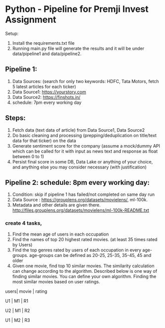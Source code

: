 # Python  -  Pipeline for Premji Invest Assignment

Setup:
1. Install the requirements.txt file
2. Running main.py file will generate the results and it will be under data/pipeline1 and data/pipeline2.

## Pipeline 1: 
1. Data Sources: (search for only two keywords: HDFC, Tata Motors, fetch 5 latest articles for each ticker)
2. Data Source1: https://yourstory.com
3. Data Source2: https://finshots.in/
4. schedule: 7pm every working day

## Steps:
1. Fetch data (text data of article) from Data Source1, Data Source2
2. Do basic cleaning and processing (prepping/deduplication on title/text data for that ticker) on the data
3. Generate sentiment score for the company (assume a mock/dummy API which can be called for it with input as news text and response as float between 0 to 1)
4. Persist final score in some DB, Data Lake or anything of your choice, and anything else you may consider necessary (with justification)

## Pipeline 2: schedule: 8pm every working day:
1. Condition: skip if pipeline 1 has failed/not completed on same day run
2. Data Source : https://grouplens.org/datasets/movielens/, ml-100k.
3. Metadata and other details are given there. http://files.grouplens.org/datasets/movielens/ml-100k-README.txt
  
### create 4 tasks,
  1. Find the mean age of users in each occupation
  2. Find the names of top 20 highest rated movies. (at least 35 times rated by Users)
  3. Find the top genres rated by users of each occupation in every age-groups. age-groups can be defined as 20-25, 25-35, 35-45, 45 and older
  4. Given one movie, find top 10 similar movies. The similarity calculation can change according to the algorithm.
  Described below is one way of finding similar movies. You can define your own algorithm.
  Finding the most similar movies based on user ratings.

  users|   movie |   rating 
  
  U1  |    M1    |   R1
  
  U2  |    M1    |   R2
  
  U1  |    M2    |   R3
